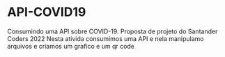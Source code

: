 # API-COVID19
Consumindo uma API sobre COVID-19. Proposta de projeto do Santander Coders 2022
Nesta ativida consumimos uma API e nela manipulamo arquivos e criamos um grafico e um qr code
